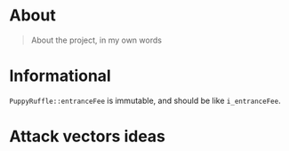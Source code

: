 # About 

> About the project, in my own words

# Informational
`PuppyRuffle::entranceFee` is immutable, and should be like `i_entranceFee`.

# Attack vectors ideas
